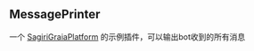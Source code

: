 ## MessagePrinter

一个 [SagiriGraiaPlatform](https://github.com/SAGIRI-kawaii/SagiriGraiaPlatform) 的示例插件，可以输出bot收到的所有消息